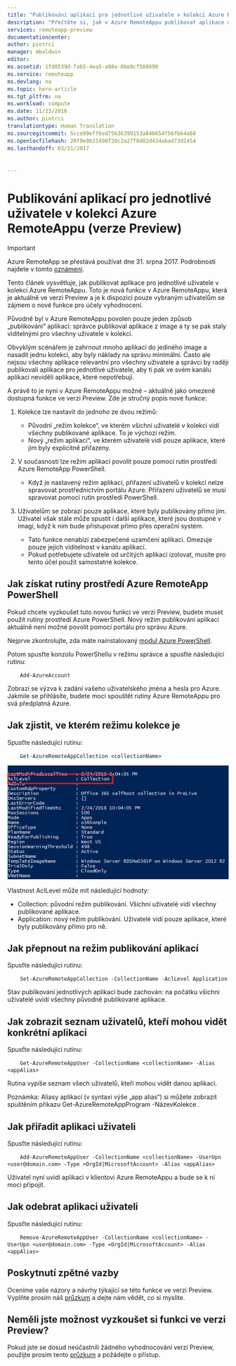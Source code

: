 ```yaml
---
title: "Publikování aplikací pro jednotlivé uživatele v kolekci Azure RemoteAppu (verze Preview) | Dokumentace Microsoftu"
description: "Přečtěte si, jak v Azure RemoteAppu publikovat aplikace místo skupin pro jednotlivé uživatele."
services: remoteapp-preview
documentationcenter: 
author: piotrci
manager: mbaldwin
editor: 
ms.assetid: 1fd0539d-fa65-4ea5-a98e-0be0cf580690
ms.service: remoteapp
ms.devlang: na
ms.topic: hero-article
ms.tgt_pltfrm: na
ms.workload: compute
ms.date: 11/23/2016
ms.author: piotrci
translationtype: Human Translation
ms.sourcegitcommit: 5cce99eff6ed75636399153a846654f56fb64a68
ms.openlocfilehash: 20f9e9b31498f20c2a27f0d82d434abad73d2454
ms.lasthandoff: 03/31/2017


---
```

# <a name="publish-applications-to-individual-users-in-an-azure-remoteapp-collection-preview"></a>Publikování aplikací pro jednotlivé uživatele v kolekci Azure RemoteAppu (verze Preview)
> [!IMPORTANT]
> Azure RemoteApp se přestává používat dne 31. srpna 2017. Podrobnosti najdete v tomto [oznámení](https://go.microsoft.com/fwlink/?linkid=821148).
> 
> 

Tento článek vysvětluje, jak publikovat aplikace pro jednotlivé uživatele v kolekci Azure RemoteAppu. Toto je nová funkce v Azure RemoteAppu, která je aktuálně ve verzi Preview a je k dispozici pouze vybraným uživatelům se zájmem o nové funkce pro účely vyhodnocení.

Původně byl v Azure RemoteAppu povolen pouze jeden způsob „publikování“ aplikací: správce publikoval aplikace z image a ty se pak staly viditelnými pro všechny uživatele v kolekci.

Obvyklým scénářem je zahrnout mnoho aplikací do jediného image a nasadit jednu kolekci, aby byly náklady na správu minimální. Často ale nejsou všechny aplikace relevantní pro všechny uživatele a správci by raději publikovali aplikace pro jednotlivé uživatele, aby ti pak ve svém kanálu aplikací neviděli aplikace, které nepotřebují.

A právě to je nyní v Azure RemoteAppu možné – aktuálně jako omezeně dostupná funkce ve verzi Preview. Zde je stručný popis nové funkce:

1. Kolekce lze nastavit do jednoho ze dvou režimů:
   
   * Původní „režim kolekce“, ve kterém všichni uživatelé v kolekci vidí všechny publikované aplikace. To je výchozí režim.
   * Nový „režim aplikací“, ve kterém uživatelé vidí pouze aplikace, které jim byly explicitně přiřazeny.
2. V současnosti lze režim aplikací povolit pouze pomocí rutin prostředí Azure RemoteApp PowerShell.
   
   * Když je nastavený režim aplikací, přiřazení uživatelů v kolekci nelze spravovat prostřednictvím portálu Azure. Přiřazení uživatelů se musí spravovat pomocí rutin prostředí PowerShell.
3. Uživatelům se zobrazí pouze aplikace, které byly publikovány přímo jim. Uživatel však stále může spustit i další aplikace, které jsou dostupné v imagi, když k nim bude přistupovat přímo přes operační systém.
   
   * Tato funkce nenabízí zabezpečené uzamčení aplikací. Omezuje pouze jejich viditelnost v kanálu aplikací.
   * Pokud potřebujete uživatele od určitých aplikací izolovat, musíte pro tento účel použít samostatné kolekce.

## <a name="how-to-get-azure-remoteapp-powershell-cmdlets"></a>Jak získat rutiny prostředí Azure RemoteApp PowerShell
Pokud chcete vyzkoušet tuto novou funkci ve verzi Preview, budete muset použít rutiny prostředí Azure PowerShell. Nový režim publikování aplikací aktuálně není možné povolit pomocí portálu pro správu Azure.

Nejprve zkontrolujte, zda máte nainstalovaný [modul Azure PowerShell](/powershell/azureps-cmdlets-docs).

Potom spusťte konzolu PowerShellu v režimu správce a spusťte následující rutinu:

        Add-AzureAccount

Zobrazí se výzva k zadání vašeho uživatelského jména a hesla pro Azure. Jakmile se přihlásíte, budete moci spouštět rutiny Azure RemoteAppu pro svá předplatná Azure.

## <a name="how-to-check-which-mode-a-collection-is-in"></a>Jak zjistit, ve kterém režimu kolekce je
Spusťte následující rutinu:

        Get-AzureRemoteAppCollection <collectionName>

![Zkontrolujte režim kolekce](./media/remoteapp-perapp/araacllelvel.png)

Vlastnost AclLevel může mít následující hodnoty:

* Collection: původní režim publikování. Všichni uživatelé vidí všechny publikované aplikace.
* Application: nový režim publikování. Uživatelé vidí pouze aplikace, které byly publikovány přímo pro ně.

## <a name="how-to-switch-to-application-publishing-mode"></a>Jak přepnout na režim publikování aplikací
Spusťte následující rutinu:

        Set-AzureRemoteAppCollection -CollectionName -AclLevel Application

Stav publikování jednotlivých aplikací bude zachován: na počátku všichni uživatelé uvidí všechny původně publikované aplikace.

## <a name="how-to-list-users-who-can-see-a-specific-application"></a>Jak zobrazit seznam uživatelů, kteří mohou vidět konkrétní aplikaci
Spusťte následující rutinu:

        Get-AzureRemoteAppUser -CollectionName <collectionName> -Alias <appAlias>

Rutina vypíše seznam všech uživatelů, kteří mohou vidět danou aplikaci.

Poznámka: Aliasy aplikací (v syntaxi výše „app alias“) si můžete zobrazit spuštěním příkazu Get-AzureRemoteAppProgram -NázevKolekce <collectionName>.

## <a name="how-to-assign-an-application-to-a-user"></a>Jak přiřadit aplikaci uživateli
Spusťte následující rutinu:

        Add-AzureRemoteAppUser -CollectionName <collectionName> -UserUpn <user@domain.com> -Type <OrgId|MicrosoftAccount> -Alias <appAlias>

Uživatel nyní uvidí aplikaci v klientovi Azure RemoteAppu a bude se k ní moci připojit.

## <a name="how-to-remove-an-application-from-a-user"></a>Jak odebrat aplikaci uživateli
Spusťte následující rutinu:

        Remove-AzureRemoteAppUser -CollectionName <collectionName> -UserUpn <user@domain.com> -Type <OrgId|MicrosoftAccount> -Alias <appAlias>

## <a name="providing-feedback"></a>Poskytnutí zpětné vazby
Oceníme vaše názory a návrhy týkající se této funkce ve verzi Preview. Vyplňte prosím náš [průzkum](http://www.instant.ly/s/FDdrb) a dejte nám vědět, co si myslíte.

## <a name="havent-had-a-chance-to-try-the-preview-feature"></a>Neměli jste možnost vyzkoušet si funkci ve verzi Preview?
Pokud jste se dosud neúčastnili žádného vyhodnocování verzí Preview, použijte prosím tento [průzkum](http://www.instant.ly/s/AY83p) a požádejte o přístup.



